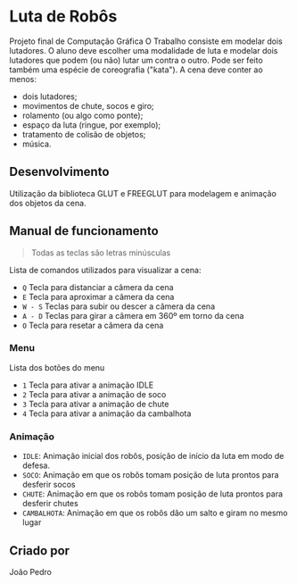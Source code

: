 # Luta de Robôs

Projeto final de Computação Gráfica
O Trabalho consiste em modelar dois lutadores. O aluno deve escolher uma modalidade de luta
e modelar dois lutadores que podem (ou não) lutar um contra o outro.
Pode ser feito também uma espécie de coreografia ("kata").
A cena deve conter ao menos:

-   dois lutadores;
-   movimentos de chute, socos e giro;
-   rolamento (ou algo como ponte);
-   espaço da luta (ringue, por exemplo);
-   tratamento de colisão de objetos;
-   música.

## Desenvolvimento

Utilização da biblioteca GLUT e FREEGLUT para modelagem e animação dos objetos da cena.

## Manual de funcionamento
> Todas as teclas são letras minúsculas

Lista de comandos utilizados para visualizar a cena:

-   `Q` Tecla para distanciar a câmera da cena
-   `E` Tecla para aproximar a câmera da cena
-   `W - S` Teclas para subir ou descer a câmera da cena
-   `A - D` Teclas para girar a câmera em 360º em torno da cena
-   `O` Tecla para resetar a câmera da cena

### Menu

Lista dos botões do menu

-   `1` Tecla para ativar a animação IDLE
-   `2` Tecla para ativar a animação de soco
-   `3` Tecla para ativar a animação de chute
-   `4` Tecla para ativar a animação da cambalhota

### Animação

-   `IDLE`: Animação inicial dos robôs, posição de início da luta em modo de defesa.
-   `SOCO`: Animação em que os robôs tomam posição de luta prontos para desferir socos
-   `CHUTE`: Animação em que os robôs tomam posição de luta prontos para desferir chutes
-   `CAMBALHOTA`: Animação em que os robôs dão um salto e giram no mesmo lugar

## Criado por

João Pedro
